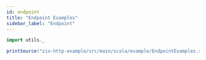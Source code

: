 ```yaml
---
id: endpoint
title: "Endpoint Examples"
sidebar_label: "Endpoint"
---
```


```scala mdoc:passthrough
import utils._

printSource("zio-http-example/src/main/scala/example/EndpointExamples.scala")
```
